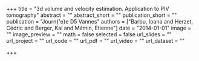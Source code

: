 +++
title = "3d volume and velocity estimation. Application to PIV tomography"
abstract = ""
abstract_short = ""
publication_short = ""
publication = "Journ{'e}e D5 Vannes"
authors = ["Barbu, Ioana and Herzet, Cédric and Berger, Kai and Mémin, Etienne"]
date = "2014-01-01"
image = ""
image_preview = ""
math = false
selected = false
url_slides = ""
url_project = ""
url_code = ""
url_pdf = ""
url_video = ""
url_dataset = ""

+++
